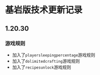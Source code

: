 # 基岩版技术更新记录
## 1.20.30
### 游戏规则
- 加入了`playersleepingpercentage`游戏规则
- 加入了`dolimitedcrafting`游戏规则
- 加入了`recipesunlock`游戏规则